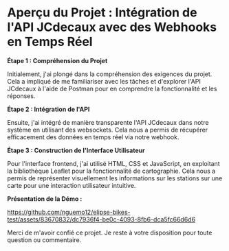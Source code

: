 # Aperçu du Projet : Intégration de l'API JCdecaux avec des Webhooks en Temps Réel

**Étape 1 : Compréhension du Projet**

Initialement, j'ai plongé dans la compréhension des exigences du projet. Cela a impliqué de me familiariser avec les tâches et d'explorer l'API JCdecaux à l'aide de Postman pour en comprendre la fonctionnalité et les réponses.

**Étape 2 : Intégration de l'API**

Ensuite, j'ai intégré de manière transparente l'API JCdecaux dans notre système en utilisant des websockets. Cela nous a permis de récupérer efficacement des données en temps réel via notre webhook.

**Étape 3 : Construction de l'Interface Utilisateur**

Pour l'interface frontend, j'ai utilisé HTML, CSS et JavaScript, en exploitant la bibliothèque Leaflet pour la fonctionnalité de cartographie. Cela nous a permis de représenter visuellement les informations sur les stations sur une carte pour une interaction utilisateur intuitive.

**Présentation de la Démo :**

https://github.com/nguemo12/elipse-bikes-test/assets/83670832/dc7936f4-be0c-4093-8fb6-dca5fc66d6d6

Merci de m'avoir confié ce projet. Je reste à votre disposition pour toute question ou commentaire.

